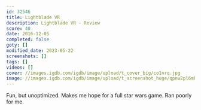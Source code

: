 ```yaml
---
id: 32546
title: Lightblade VR
description: Lightblade VR - Review
score: 40
date: 2016-12-05
completed: false
goty: []
modified_date: 2023-05-22
screenshots: []
tags: []
videos: []
cover: //images.igdb.com/igdb/image/upload/t_cover_big/co1nrq.jpg
image: //images.igdb.com/igdb/image/upload/t_screenshot_huge/qpnw2pl6mbxbauipdcqw.jpg
---
```

Fun, but unoptimized. Makes me hope for a full star wars game. Ran poorly for me.